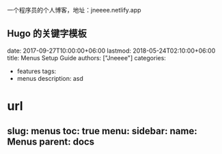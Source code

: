 一个程序员的个人博客，地址：jneeee.netlify.app

Hugo 的关键字模板
---
date: 2017-09-27T10:00:00+06:00
lastmod: 2018-05-24T02:10:00+06:00
title: Menus Setup Guide
authors: ["Jneeee"]
categories:
  - features
tags:
  - menus
description: asd
# url
slug: menus
toc: true
menu:
  sidebar:
    name: Menus
    parent: docs
---


